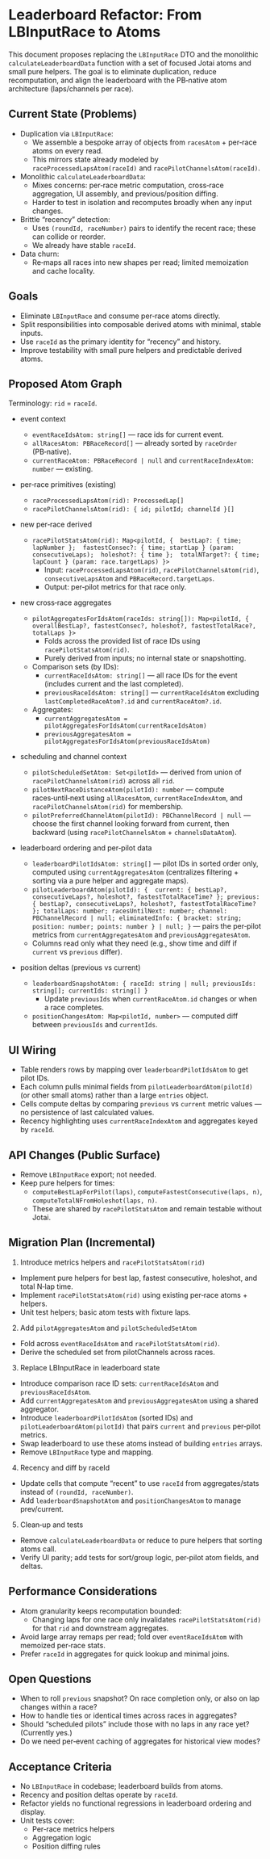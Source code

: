 # Leaderboard Refactor: From LBInputRace to Atoms

This document proposes replacing the `LBInputRace` DTO and the monolithic `calculateLeaderboardData` function with a set of focused Jotai
atoms and small pure helpers. The goal is to eliminate duplication, reduce recomputation, and align the leaderboard with the PB‑native atom
architecture (laps/channels per race).

## Current State (Problems)

- Duplication via `LBInputRace`:
  - We assemble a bespoke array of objects from `racesAtom` + per‑race atoms on every read.
  - This mirrors state already modeled by `raceProcessedLapsAtom(raceId)` and `racePilotChannelsAtom(raceId)`.
- Monolithic `calculateLeaderboardData`:
  - Mixes concerns: per‑race metric computation, cross‑race aggregation, UI assembly, and previous/position diffing.
  - Harder to test in isolation and recomputes broadly when any input changes.
- Brittle “recency” detection:
  - Uses `(roundId, raceNumber)` pairs to identify the recent race; these can collide or reorder.
  - We already have stable `raceId`.
- Data churn:
  - Re‑maps all races into new shapes per read; limited memoization and cache locality.

## Goals

- Eliminate `LBInputRace` and consume per‑race atoms directly.
- Split responsibilities into composable derived atoms with minimal, stable inputs.
- Use `raceId` as the primary identity for “recency” and history.
- Improve testability with small pure helpers and predictable derived atoms.

## Proposed Atom Graph

Terminology: `rid` = `raceId`.

- event context
  - `eventRaceIdsAtom: string[]` — race ids for current event.
  - `allRacesAtom: PBRaceRecord[]` — already sorted by `raceOrder` (PB‑native).
  - `currentRaceAtom: PBRaceRecord | null` and `currentRaceIndexAtom: number` — existing.

- per‑race primitives (existing)
  - `raceProcessedLapsAtom(rid): ProcessedLap[]`
  - `racePilotChannelsAtom(rid): { id; pilotId; channelId }[]`

- new per‑race derived
  - `racePilotStatsAtom(rid): Map<pilotId, { 
      bestLap?: { time; lapNumber }; 
      fastestConsec?: { time; startLap } (param: consecutiveLaps); 
      holeshot?: { time }; 
      totalNTarget?: { time; lapCount } (param: race.targetLaps)
    }>`
    - Input: `raceProcessedLapsAtom(rid)`, `racePilotChannelsAtom(rid)`, `consecutiveLapsAtom` and `PBRaceRecord.targetLaps`.
    - Output: per‑pilot metrics for that race only.

- new cross‑race aggregates
  - `pilotAggregatesForIdsAtom(raceIds: string[]): Map<pilotId, { overallBestLap?, fastestConsec?, holeshot?, fastestTotalRace?, totalLaps }>`
    - Folds across the provided list of race IDs using `racePilotStatsAtom(rid)`.
    - Purely derived from inputs; no internal state or snapshotting.
  - Comparison sets (by IDs):
    - `currentRaceIdsAtom: string[]` — all race IDs for the event (includes current and the last completed).
    - `previousRaceIdsAtom: string[]` — `currentRaceIdsAtom` excluding `lastCompletedRaceAtom?.id` and `currentRaceAtom?.id`.
  - Aggregates:
    - `currentAggregatesAtom = pilotAggregatesForIdsAtom(currentRaceIdsAtom)`
    - `previousAggregatesAtom = pilotAggregatesForIdsAtom(previousRaceIdsAtom)`

- scheduling and channel context
  - `pilotScheduledSetAtom: Set<pilotId>` — derived from union of `racePilotChannelsAtom(rid)` across all `rid`.
  - `pilotNextRaceDistanceAtom(pilotId): number` — compute races‑until‑next using `allRacesAtom`, `currentRaceIndexAtom`, and
    `racePilotChannelsAtom(rid)` for membership.
  - `pilotPreferredChannelAtom(pilotId): PBChannelRecord | null` — choose the first channel looking forward from current, then backward
    (using `racePilotChannelsAtom` + `channelsDataAtom`).

- leaderboard ordering and per‑pilot data
  - `leaderboardPilotIdsAtom: string[]` — pilot IDs in sorted order only, computed using `currentAggregatesAtom` (centralizes filtering +
    sorting via a pure helper and aggregate maps).
  - `pilotLeaderboardAtom(pilotId): { 
      current: { bestLap?, consecutiveLaps?, holeshot?, fastestTotalRaceTime? };
      previous: { bestLap?, consecutiveLaps?, holeshot?, fastestTotalRaceTime? };
      totalLaps: number;
      racesUntilNext: number;
      channel: PBChannelRecord | null;
      eliminatedInfo: { bracket: string; position: number; points: number } | null;
    }`
    — pairs the per‑pilot metrics from `currentAggregatesAtom` and `previousAggregatesAtom`.
  - Columns read only what they need (e.g., show time and diff if `current` vs `previous` differ).

- position deltas (previous vs current)
  - `leaderboardSnapshotAtom: { raceId: string | null; previousIds: string[]; currentIds: string[] }`
    - Update `previousIds` when `currentRaceAtom.id` changes or when a race completes.
  - `positionChangesAtom: Map<pilotId, number>` — computed diff between `previousIds` and `currentIds`.

## UI Wiring

- Table renders rows by mapping over `leaderboardPilotIdsAtom` to get pilot IDs.
- Each column pulls minimal fields from `pilotLeaderboardAtom(pilotId)` (or other small atoms) rather than a large `entries` object.
- Cells compute deltas by comparing `previous` vs `current` metric values — no persistence of last calculated values.
- Recency highlighting uses `currentRaceIndexAtom` and aggregates keyed by `raceId`.

## API Changes (Public Surface)

- Remove `LBInputRace` export; not needed.
- Keep pure helpers for times:
  - `computeBestLapForPilot(laps)`, `computeFastestConsecutive(laps, n)`, `computeTotalNFromHoleshot(laps, n)`.
  - These are shared by `racePilotStatsAtom` and remain testable without Jotai.

## Migration Plan (Incremental)

1. Introduce metrics helpers and `racePilotStatsAtom(rid)`

- Implement pure helpers for best lap, fastest consecutive, holeshot, and total N‑lap time.
- Implement `racePilotStatsAtom(rid)` using existing per‑race atoms + helpers.
- Unit test helpers; basic atom tests with fixture laps.

2. Add `pilotAggregatesAtom` and `pilotScheduledSetAtom`

- Fold across `eventRaceIdsAtom` and `racePilotStatsAtom(rid)`.
- Derive the scheduled set from pilotChannels across races.

3. Replace LBInputRace in leaderboard state

- Introduce comparison race ID sets: `currentRaceIdsAtom` and `previousRaceIdsAtom`.
- Add `currentAggregatesAtom` and `previousAggregatesAtom` using a shared aggregator.
- Introduce `leaderboardPilotIdsAtom` (sorted IDs) and `pilotLeaderboardAtom(pilotId)` that pairs `current` and `previous` per‑pilot
  metrics.
- Swap leaderboard to use these atoms instead of building `entries` arrays.
- Remove `LBInputRace` type and mapping.

4. Recency and diff by raceId

- Update cells that compute “recent” to use `raceId` from aggregates/stats instead of `(roundId, raceNumber)`.
- Add `leaderboardSnapshotAtom` and `positionChangesAtom` to manage prev/current.

5. Clean‑up and tests

- Remove `calculateLeaderboardData` or reduce to pure helpers that sorting atoms call.
- Verify UI parity; add tests for sort/group logic, per‑pilot atom fields, and deltas.

## Performance Considerations

- Atom granularity keeps recomputation bounded:
  - Changing laps for one race only invalidates `racePilotStatsAtom(rid)` for that `rid` and downstream aggregates.
- Avoid large array remaps per read; fold over `eventRaceIdsAtom` with memoized per‑race stats.
- Prefer `raceId` in aggregates for quick lookup and minimal joins.

## Open Questions

- When to roll `previous` snapshot? On race completion only, or also on lap changes within a race?
- How to handle ties or identical times across races in aggregates?
- Should “scheduled pilots” include those with no laps in any race yet? (Currently yes.)
- Do we need per‑event caching of aggregates for historical view modes?

## Acceptance Criteria

- No `LBInputRace` in codebase; leaderboard builds from atoms.
- Recency and position deltas operate by `raceId`.
- Refactor yields no functional regressions in leaderboard ordering and display.
- Unit tests cover:
  - Per‑race metrics helpers
  - Aggregation logic
  - Position diffing rules
